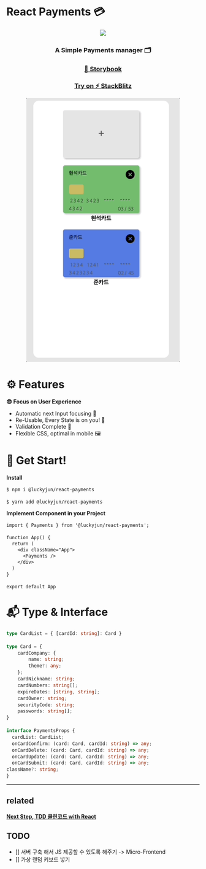 # React Payments 💳

<p align="middle" >
  <img src="https://techcourse-storage.s3.ap-northeast-2.amazonaws.com/0fefce79602043a9b3281ee1dd8f4be6" width="400">
</p>

**<h3 align="center">A Simple Payments manager 🗂️</h3>**

**<h3 align="center">[📙 Storybook](https://64153ae64ded91dc4965aab5-uhqixrgsat.chromatic.com/)</h3>**

**<h3 align="center">[Try on ⚡️ StackBlitz](https://64153ae64ded91dc4965aab5-uhqixrgsat.chromatic.com/)</h3>**

<p align="middle" >
  <img src="./docs/readme/payments_demo.gif" width="400">
</p>

# ⚙️ Features

**😎 Focus on User Experience**

- Automatic next Input focusing 👀
- Re-Usable, Every State is on you! 📑
- Validation Complete 🚥
- Flexible CSS, optimal in mobile 🖼️

# 🙌 Get Start!

**Install**

```shell
$ npm i @luckyjun/react-payments

$ yarn add @luckyjun/react-payments
```

**Implement Component in your Project**

```tsx
import { Payments } from '@luckyjun/react-payments';

function App() {
  return (
    <div className="App">
      <Payments />
    </div>
  )
}

export default App
```

# 📬 Type & Interface

```typescript
type CardList = { [cardId: string]: Card }

type Card = {
    cardCompany: {
        name: string;
        theme?: any;
    };
    cardNickname: string;
    cardNumbers: string[];
    expireDates: [string, string];
    cardOwner: string;
    securityCode: string;
    passwords: string[];
}

interface PaymentsProps {
  cardList: CardList;
  onCardConfirm: (card: Card, cardId: string) => any;
  onCardDelete: (card: Card, cardId: string) => any;
  onCardUpdate: (card: Card, cardId: string) => any;
  onCardSubmit: (card: Card, cardId: string) => any;
className?: string;
}
```

---

## related

[**Next Step, TDD 클린코드 with React**](https://github.com/next-step)

## TODO

- [] 서버 구축 해서 JS 제공할 수 있도록 해주기 -> Micro-Frontend
- [] 가상 랜덤 키보드 넣기
